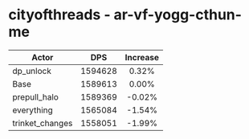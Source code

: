 # cityofthreads - ar-vf-yogg-cthun-me
| Actor | DPS | Increase |
|---|:---:|:---:|
|dp_unlock|1594628|0.32%|
|Base|1589613|0.00%|
|prepull_halo|1589369|-0.02%|
|everything|1565084|-1.54%|
|trinket_changes|1558051|-1.99%|
